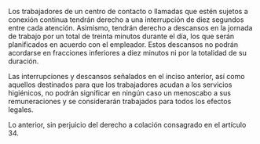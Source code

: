Los trabajadores de un centro de contacto o llamadas que estén sujetos a conexión continua tendrán derecho a una interrupción de diez segundos entre cada atención. Asimismo, tendrán derecho a descansos en la jornada de trabajo por un total de treinta minutos durante el día, los que serán planificados en acuerdo con el empleador. Estos descansos no podrán acordarse en fracciones inferiores a diez minutos ni por la totalidad de su duración.

Las interrupciones y descansos señalados en el inciso anterior, así como aquellos destinados para que los trabajadores acudan a los servicios higiénicos, no podrán significar en ningún caso un menoscabo a sus remuneraciones y se considerarán trabajados para todos los efectos legales.

Lo anterior, sin perjuicio del derecho a colación consagrado en el artículo 34.
